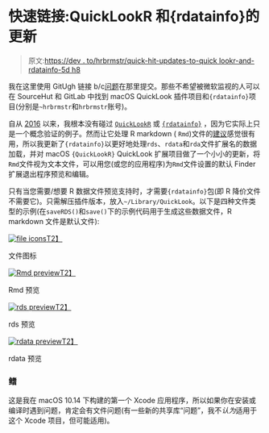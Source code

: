 # 快速链接:QuickLookR 和{rdatainfo}的更新

> 原文:[https://dev . to/hrbrmstr/quick-hit-updates-to-quick lookr-and-rdatainfo-5d h8](https://dev.to/hrbrmstr/quick-hit-updates-to-quicklookr-and-rdatainfo-5dh8)

我在这里使用 GitUgh 链接 b/c[问题](https://github.com/hrbrmstr/QuickLookR/issues/2)在那里提交。那些不希望被微软监视的人可以在 SourceHut 和 GitLab 中找到 macOS QuickLook 插件项目和`{rdatainfo}`项目(分别是`~hrbrmstr`和`hrbrmstr`账号)。

自从 [2016](https://rud.is/b/2016/08/06/quicklookr-a-macos-quicklook-plugin-for-r-data-files/) 以来，我根本没有碰过 [`QuickLookR`](https://github.com/hrbrmstr/QuickLookR) 或 [`{rdatainfo}`](https://github.com/hrbrmstr/rdatainfo) ，因为它实际上只是一个概念验证的例子。然而让它处理 R markdown ( `Rmd`)文件的[建议](https://github.com/hrbrmstr/QuickLookR/issues/2)感觉很有用，所以我更新了`{rdatainfo}`以更好地处理`rds`、`rdata`和`rda`文件扩展名的数据加载，并对 macOS `{QuickLookR}` QuickLook 扩展项目做了一个小小的更新，将`Rmd`文件视为文本文件，可以用您(或您的应用程序)为`Rmd`文件设置的默认 Finder 扩展退出程序预览和编辑。

只有当您需要/想要 R 数据文件预览支持时，才需要`{rdatainfo}`包(即 R 降价文件不需要它)。只需解压插件版本，放入`~/Library/QuickLook`。以下是四种文件类型的示例(在`saveRDS()`和`save()`下的示例代码用于生成这些数据文件，R markdown 文件是默认文件):

[![file icons](../Images/3fe0f44bdc216cee496006811ef050f9.png)T2】](https://i0.wp.com/rud.is/b/wp-content/uploads/2019/05/icons.png?ssl=1)

文件图标

[![Rmd preview](../Images/9c4bc0f9b9e7cb33ab39b6e549c88c84.png)T2】](https://i2.wp.com/rud.is/b/wp-content/uploads/2019/05/rmd.png?ssl=1)

Rmd 预览

[![rds preview](../Images/1c94bac3b6159c0eddf12971cc73cbbb.png)T2】](https://i0.wp.com/rud.is/b/wp-content/uploads/2019/05/rds.png?ssl=1)

rds 预览

[![rdata preview](../Images/96a272d60c3ba3627bc601568187b8fb.png)T2】](https://i1.wp.com/rud.is/b/wp-content/uploads/2019/05/rdata.png?ssl=1)

rdata 预览

### [](#fin)鳍

这是我在 macOS 10.14 下构建的第一个 Xcode 应用程序，所以如果你在安装或编译时遇到问题，肯定会有文件问题(有一些新的共享库“问题”，我不*认为*适用于这个 Xcode 项目，但可能适用)。